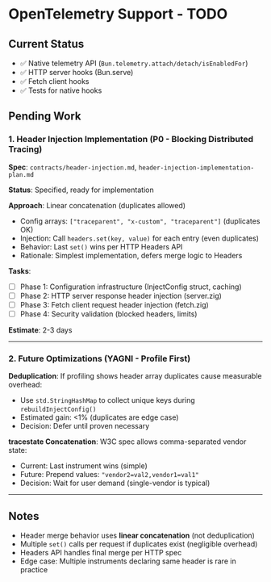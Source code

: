# OpenTelemetry Support - TODO

## Current Status
- ✅ Native telemetry API (`Bun.telemetry.attach/detach/isEnabledFor`)
- ✅ HTTP server hooks (Bun.serve)
- ✅ Fetch client hooks
- ✅ Tests for native hooks

## Pending Work

### 1. Header Injection Implementation (P0 - Blocking Distributed Tracing)
**Spec**: `contracts/header-injection.md`, `header-injection-implementation-plan.md`

**Status**: Specified, ready for implementation

**Approach**: Linear concatenation (duplicates allowed)
- Config arrays: `["traceparent", "x-custom", "traceparent"]` (duplicates OK)
- Injection: Call `headers.set(key, value)` for each entry (even duplicates)
- Behavior: Last `set()` wins per HTTP Headers API
- Rationale: Simplest implementation, defers merge logic to Headers

**Tasks**:
- [ ] Phase 1: Configuration infrastructure (InjectConfig struct, caching)
- [ ] Phase 2: HTTP server response header injection (server.zig)
- [ ] Phase 3: Fetch client request header injection (fetch.zig)
- [ ] Phase 4: Security validation (blocked headers, limits)

**Estimate**: 2-3 days

---

### 2. Future Optimizations (YAGNI - Profile First)

**Deduplication**: If profiling shows header array duplicates cause measurable overhead:
- Use `std.StringHashMap` to collect unique keys during `rebuildInjectConfig()`
- Estimated gain: <1% (duplicates are edge case)
- Decision: Defer until proven necessary

**tracestate Concatenation**: W3C spec allows comma-separated vendor state:
- Current: Last instrument wins (simple)
- Future: Prepend values: `"vendor2=val2,vendor1=val1"`
- Decision: Wait for user demand (single-vendor is typical)

---

## Notes

- Header merge behavior uses **linear concatenation** (not deduplication)
- Multiple `set()` calls per request if duplicates exist (negligible overhead)
- Headers API handles final merge per HTTP spec
- Edge case: Multiple instruments declaring same header is rare in practice
